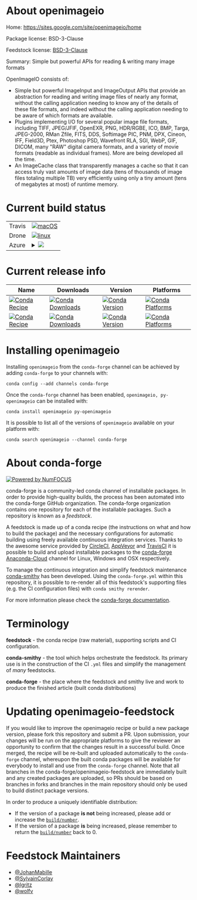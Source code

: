 About openimageio
=================

Home: https://sites.google.com/site/openimageio/home

Package license: BSD-3-Clause

Feedstock license: [BSD-3-Clause](https://github.com/conda-forge/openimageio-feedstock/blob/master/LICENSE.txt)

Summary: Simple but powerful APIs for reading & writing many image formats

OpenImageIO consists of:
- Simple but powerful ImageInput and ImageOutput APIs that provide an abstraction
  for reading and writing image files of nearly any format, without the calling
  application needing to know any of the details of these file formats, and indeed
  without the calling application needing to be aware of which formats are available.
- Plugins implementing I/O for several popular image file formats, including TIFF,
  JPEG/JFIF, OpenEXR, PNG, HDR/RGBE, ICO, BMP, Targa, JPEG-2000, RMan Zfile, FITS, DDS,
  Softimage PIC, PNM, DPX, Cineon, IFF, Field3D, Ptex, Photoshop PSD, Wavefront RLA, SGI,
  WebP, GIF, DICOM, many \"RAW\" digital camera formats, and a variety of movie formats
  (readable as individual frames). More are being developed all the time.
- An ImageCache class that transparently manages a cache so that it can access truly
  vast amounts of image data (tens of thousands of image files totaling multiple TB)
  very efficiently using only a tiny amount (tens of megabytes at most) of runtime memory.


Current build status
====================


<table><tr>
    <td>Travis</td>
    <td>
      <a href="https://travis-ci.com/conda-forge/openimageio-feedstock">
        <img alt="macOS" src="https://img.shields.io/travis/com/conda-forge/openimageio-feedstock/master.svg?label=macOS">
      </a>
    </td>
  </tr><tr>
    <td>Drone</td>
    <td>
      <a href="https://cloud.drone.io/conda-forge/openimageio-feedstock">
        <img alt="linux" src="https://img.shields.io/drone/build/conda-forge/openimageio-feedstock/master.svg?label=Linux">
      </a>
    </td>
  </tr>
    
  <tr>
    <td>Azure</td>
    <td>
      <details>
        <summary>
          <a href="https://dev.azure.com/conda-forge/feedstock-builds/_build/latest?definitionId=2634&branchName=master">
            <img src="https://dev.azure.com/conda-forge/feedstock-builds/_apis/build/status/openimageio-feedstock?branchName=master">
          </a>
        </summary>
        <table>
          <thead><tr><th>Variant</th><th>Status</th></tr></thead>
          <tbody><tr>
              <td>linux_64_python3.6.____cpython</td>
              <td>
                <a href="https://dev.azure.com/conda-forge/feedstock-builds/_build/latest?definitionId=2634&branchName=master">
                  <img src="https://dev.azure.com/conda-forge/feedstock-builds/_apis/build/status/openimageio-feedstock?branchName=master&jobName=linux&configuration=linux_64_python3.6.____cpython" alt="variant">
                </a>
              </td>
            </tr><tr>
              <td>linux_64_python3.7.____cpython</td>
              <td>
                <a href="https://dev.azure.com/conda-forge/feedstock-builds/_build/latest?definitionId=2634&branchName=master">
                  <img src="https://dev.azure.com/conda-forge/feedstock-builds/_apis/build/status/openimageio-feedstock?branchName=master&jobName=linux&configuration=linux_64_python3.7.____cpython" alt="variant">
                </a>
              </td>
            </tr><tr>
              <td>linux_64_python3.8.____cpython</td>
              <td>
                <a href="https://dev.azure.com/conda-forge/feedstock-builds/_build/latest?definitionId=2634&branchName=master">
                  <img src="https://dev.azure.com/conda-forge/feedstock-builds/_apis/build/status/openimageio-feedstock?branchName=master&jobName=linux&configuration=linux_64_python3.8.____cpython" alt="variant">
                </a>
              </td>
            </tr><tr>
              <td>linux_64_python3.9.____cpython</td>
              <td>
                <a href="https://dev.azure.com/conda-forge/feedstock-builds/_build/latest?definitionId=2634&branchName=master">
                  <img src="https://dev.azure.com/conda-forge/feedstock-builds/_apis/build/status/openimageio-feedstock?branchName=master&jobName=linux&configuration=linux_64_python3.9.____cpython" alt="variant">
                </a>
              </td>
            </tr><tr>
              <td>linux_aarch64_python3.6.____cpython</td>
              <td>
                <a href="https://dev.azure.com/conda-forge/feedstock-builds/_build/latest?definitionId=2634&branchName=master">
                  <img src="https://dev.azure.com/conda-forge/feedstock-builds/_apis/build/status/openimageio-feedstock?branchName=master&jobName=linux&configuration=linux_aarch64_python3.6.____cpython" alt="variant">
                </a>
              </td>
            </tr><tr>
              <td>linux_aarch64_python3.7.____cpython</td>
              <td>
                <a href="https://dev.azure.com/conda-forge/feedstock-builds/_build/latest?definitionId=2634&branchName=master">
                  <img src="https://dev.azure.com/conda-forge/feedstock-builds/_apis/build/status/openimageio-feedstock?branchName=master&jobName=linux&configuration=linux_aarch64_python3.7.____cpython" alt="variant">
                </a>
              </td>
            </tr><tr>
              <td>linux_aarch64_python3.8.____cpython</td>
              <td>
                <a href="https://dev.azure.com/conda-forge/feedstock-builds/_build/latest?definitionId=2634&branchName=master">
                  <img src="https://dev.azure.com/conda-forge/feedstock-builds/_apis/build/status/openimageio-feedstock?branchName=master&jobName=linux&configuration=linux_aarch64_python3.8.____cpython" alt="variant">
                </a>
              </td>
            </tr><tr>
              <td>linux_aarch64_python3.9.____cpython</td>
              <td>
                <a href="https://dev.azure.com/conda-forge/feedstock-builds/_build/latest?definitionId=2634&branchName=master">
                  <img src="https://dev.azure.com/conda-forge/feedstock-builds/_apis/build/status/openimageio-feedstock?branchName=master&jobName=linux&configuration=linux_aarch64_python3.9.____cpython" alt="variant">
                </a>
              </td>
            </tr><tr>
              <td>linux_ppc64le_python3.6.____cpython</td>
              <td>
                <a href="https://dev.azure.com/conda-forge/feedstock-builds/_build/latest?definitionId=2634&branchName=master">
                  <img src="https://dev.azure.com/conda-forge/feedstock-builds/_apis/build/status/openimageio-feedstock?branchName=master&jobName=linux&configuration=linux_ppc64le_python3.6.____cpython" alt="variant">
                </a>
              </td>
            </tr><tr>
              <td>linux_ppc64le_python3.7.____cpython</td>
              <td>
                <a href="https://dev.azure.com/conda-forge/feedstock-builds/_build/latest?definitionId=2634&branchName=master">
                  <img src="https://dev.azure.com/conda-forge/feedstock-builds/_apis/build/status/openimageio-feedstock?branchName=master&jobName=linux&configuration=linux_ppc64le_python3.7.____cpython" alt="variant">
                </a>
              </td>
            </tr><tr>
              <td>linux_ppc64le_python3.8.____cpython</td>
              <td>
                <a href="https://dev.azure.com/conda-forge/feedstock-builds/_build/latest?definitionId=2634&branchName=master">
                  <img src="https://dev.azure.com/conda-forge/feedstock-builds/_apis/build/status/openimageio-feedstock?branchName=master&jobName=linux&configuration=linux_ppc64le_python3.8.____cpython" alt="variant">
                </a>
              </td>
            </tr><tr>
              <td>linux_ppc64le_python3.9.____cpython</td>
              <td>
                <a href="https://dev.azure.com/conda-forge/feedstock-builds/_build/latest?definitionId=2634&branchName=master">
                  <img src="https://dev.azure.com/conda-forge/feedstock-builds/_apis/build/status/openimageio-feedstock?branchName=master&jobName=linux&configuration=linux_ppc64le_python3.9.____cpython" alt="variant">
                </a>
              </td>
            </tr><tr>
              <td>osx_64_python3.6.____cpython</td>
              <td>
                <a href="https://dev.azure.com/conda-forge/feedstock-builds/_build/latest?definitionId=2634&branchName=master">
                  <img src="https://dev.azure.com/conda-forge/feedstock-builds/_apis/build/status/openimageio-feedstock?branchName=master&jobName=osx&configuration=osx_64_python3.6.____cpython" alt="variant">
                </a>
              </td>
            </tr><tr>
              <td>osx_64_python3.7.____cpython</td>
              <td>
                <a href="https://dev.azure.com/conda-forge/feedstock-builds/_build/latest?definitionId=2634&branchName=master">
                  <img src="https://dev.azure.com/conda-forge/feedstock-builds/_apis/build/status/openimageio-feedstock?branchName=master&jobName=osx&configuration=osx_64_python3.7.____cpython" alt="variant">
                </a>
              </td>
            </tr><tr>
              <td>osx_64_python3.8.____cpython</td>
              <td>
                <a href="https://dev.azure.com/conda-forge/feedstock-builds/_build/latest?definitionId=2634&branchName=master">
                  <img src="https://dev.azure.com/conda-forge/feedstock-builds/_apis/build/status/openimageio-feedstock?branchName=master&jobName=osx&configuration=osx_64_python3.8.____cpython" alt="variant">
                </a>
              </td>
            </tr><tr>
              <td>osx_64_python3.9.____cpython</td>
              <td>
                <a href="https://dev.azure.com/conda-forge/feedstock-builds/_build/latest?definitionId=2634&branchName=master">
                  <img src="https://dev.azure.com/conda-forge/feedstock-builds/_apis/build/status/openimageio-feedstock?branchName=master&jobName=osx&configuration=osx_64_python3.9.____cpython" alt="variant">
                </a>
              </td>
            </tr><tr>
              <td>osx_arm64_python3.8.____cpython</td>
              <td>
                <a href="https://dev.azure.com/conda-forge/feedstock-builds/_build/latest?definitionId=2634&branchName=master">
                  <img src="https://dev.azure.com/conda-forge/feedstock-builds/_apis/build/status/openimageio-feedstock?branchName=master&jobName=osx&configuration=osx_arm64_python3.8.____cpython" alt="variant">
                </a>
              </td>
            </tr><tr>
              <td>osx_arm64_python3.9.____cpython</td>
              <td>
                <a href="https://dev.azure.com/conda-forge/feedstock-builds/_build/latest?definitionId=2634&branchName=master">
                  <img src="https://dev.azure.com/conda-forge/feedstock-builds/_apis/build/status/openimageio-feedstock?branchName=master&jobName=osx&configuration=osx_arm64_python3.9.____cpython" alt="variant">
                </a>
              </td>
            </tr>
          </tbody>
        </table>
      </details>
    </td>
  </tr>
</table>

Current release info
====================

| Name | Downloads | Version | Platforms |
| --- | --- | --- | --- |
| [![Conda Recipe](https://img.shields.io/badge/recipe-openimageio-green.svg)](https://anaconda.org/conda-forge/openimageio) | [![Conda Downloads](https://img.shields.io/conda/dn/conda-forge/openimageio.svg)](https://anaconda.org/conda-forge/openimageio) | [![Conda Version](https://img.shields.io/conda/vn/conda-forge/openimageio.svg)](https://anaconda.org/conda-forge/openimageio) | [![Conda Platforms](https://img.shields.io/conda/pn/conda-forge/openimageio.svg)](https://anaconda.org/conda-forge/openimageio) |
| [![Conda Recipe](https://img.shields.io/badge/recipe-py--openimageio-green.svg)](https://anaconda.org/conda-forge/py-openimageio) | [![Conda Downloads](https://img.shields.io/conda/dn/conda-forge/py-openimageio.svg)](https://anaconda.org/conda-forge/py-openimageio) | [![Conda Version](https://img.shields.io/conda/vn/conda-forge/py-openimageio.svg)](https://anaconda.org/conda-forge/py-openimageio) | [![Conda Platforms](https://img.shields.io/conda/pn/conda-forge/py-openimageio.svg)](https://anaconda.org/conda-forge/py-openimageio) |

Installing openimageio
======================

Installing `openimageio` from the `conda-forge` channel can be achieved by adding `conda-forge` to your channels with:

```
conda config --add channels conda-forge
```

Once the `conda-forge` channel has been enabled, `openimageio, py-openimageio` can be installed with:

```
conda install openimageio py-openimageio
```

It is possible to list all of the versions of `openimageio` available on your platform with:

```
conda search openimageio --channel conda-forge
```


About conda-forge
=================

[![Powered by NumFOCUS](https://img.shields.io/badge/powered%20by-NumFOCUS-orange.svg?style=flat&colorA=E1523D&colorB=007D8A)](http://numfocus.org)

conda-forge is a community-led conda channel of installable packages.
In order to provide high-quality builds, the process has been automated into the
conda-forge GitHub organization. The conda-forge organization contains one repository
for each of the installable packages. Such a repository is known as a *feedstock*.

A feedstock is made up of a conda recipe (the instructions on what and how to build
the package) and the necessary configurations for automatic building using freely
available continuous integration services. Thanks to the awesome service provided by
[CircleCI](https://circleci.com/), [AppVeyor](https://www.appveyor.com/)
and [TravisCI](https://travis-ci.com/) it is possible to build and upload installable
packages to the [conda-forge](https://anaconda.org/conda-forge)
[Anaconda-Cloud](https://anaconda.org/) channel for Linux, Windows and OSX respectively.

To manage the continuous integration and simplify feedstock maintenance
[conda-smithy](https://github.com/conda-forge/conda-smithy) has been developed.
Using the ``conda-forge.yml`` within this repository, it is possible to re-render all of
this feedstock's supporting files (e.g. the CI configuration files) with ``conda smithy rerender``.

For more information please check the [conda-forge documentation](https://conda-forge.org/docs/).

Terminology
===========

**feedstock** - the conda recipe (raw material), supporting scripts and CI configuration.

**conda-smithy** - the tool which helps orchestrate the feedstock.
                   Its primary use is in the construction of the CI ``.yml`` files
                   and simplify the management of *many* feedstocks.

**conda-forge** - the place where the feedstock and smithy live and work to
                  produce the finished article (built conda distributions)


Updating openimageio-feedstock
==============================

If you would like to improve the openimageio recipe or build a new
package version, please fork this repository and submit a PR. Upon submission,
your changes will be run on the appropriate platforms to give the reviewer an
opportunity to confirm that the changes result in a successful build. Once
merged, the recipe will be re-built and uploaded automatically to the
`conda-forge` channel, whereupon the built conda packages will be available for
everybody to install and use from the `conda-forge` channel.
Note that all branches in the conda-forge/openimageio-feedstock are
immediately built and any created packages are uploaded, so PRs should be based
on branches in forks and branches in the main repository should only be used to
build distinct package versions.

In order to produce a uniquely identifiable distribution:
 * If the version of a package **is not** being increased, please add or increase
   the [``build/number``](https://conda.io/docs/user-guide/tasks/build-packages/define-metadata.html#build-number-and-string).
 * If the version of a package **is** being increased, please remember to return
   the [``build/number``](https://conda.io/docs/user-guide/tasks/build-packages/define-metadata.html#build-number-and-string)
   back to 0.

Feedstock Maintainers
=====================

* [@JohanMabille](https://github.com/JohanMabille/)
* [@SylvainCorlay](https://github.com/SylvainCorlay/)
* [@lgritz](https://github.com/lgritz/)
* [@wolfv](https://github.com/wolfv/)

